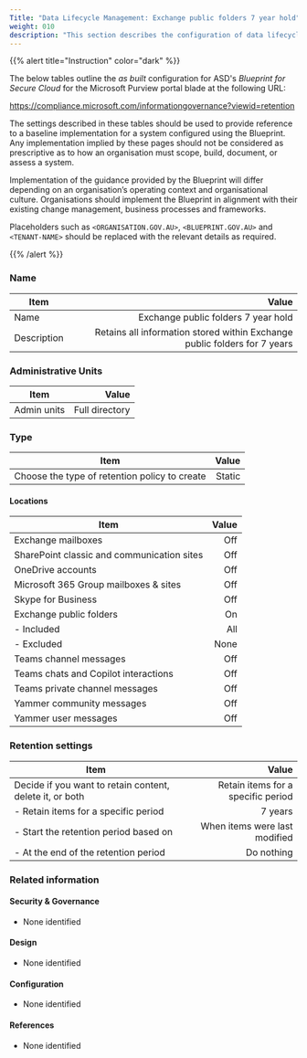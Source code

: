 ```yaml
---
Title: "Data Lifecycle Management: Exchange public folders 7 year hold"
weight: 010
description: "This section describes the configuration of data lifecycle management retention policies within Microsoft Purview associated with systems built according to the guidance provided by ASD's Blueprint for Secure Cloud."
---
```


{{% alert title="Instruction" color="dark" %}}
 
The below tables outline the *as built* configuration for ASD's *Blueprint for Secure Cloud* for the Microsoft Purview portal blade at the following URL: 
 
https://compliance.microsoft.com/informationgovernance?viewid=retention
 
The settings described in these tables should be used to provide reference to a baseline implementation for a system configured using the Blueprint. Any implementation implied by these pages should not be considered as prescriptive as to how an organisation must scope, build, document, or assess a system.

Implementation of the guidance provided by the Blueprint will differ depending on an organisation’s operating context and organisational culture. Organisations should implement the Blueprint in alignment with their existing change management, business processes and frameworks.

Placeholders such as `<ORGANISATION.GOV.AU>`, `<BLUEPRINT.GOV.AU>` and `<TENANT-NAME>` should be replaced with the relevant details as required.
 
{{% /alert %}}

### Name

| Item        |                                                                     Value |
| ----------- | ------------------------------------------------------------------------: |
| Name        |                                       Exchange public folders 7 year hold |
| Description | Retains all information stored within Exchange public folders for 7 years |

### Administrative Units

| Item        |          Value |
| ----------- | -------------: |
| Admin units | Full directory |

### Type 

| Item                                          |  Value |
| --------------------------------------------- | -----: |
| Choose the type of retention policy to create | Static |

#### Locations

| Item                                       | Value |
| ------------------------------------------ | ----: |
| Exchange mailboxes                         |   Off |
| SharePoint classic and communication sites |   Off |
| OneDrive accounts                          |   Off |
| Microsoft 365 Group mailboxes & sites      |   Off |
| Skype for Business                         |   Off |
| Exchange public folders                    |    On |
| - Included                                 |   All |
| - Excluded                                 |  None |
| Teams channel messages                     |   Off |
| Teams chats and Copilot interactions       |   Off |
| Teams private channel messages             |   Off |
| Yammer community messages                  |   Off |
| Yammer user messages                       |   Off |

### Retention settings

| Item                                                     |                              Value |
| -------------------------------------------------------- | ---------------------------------: |
| Decide if you want to retain content, delete it, or both | Retain items for a specific period |
| - Retain items for a specific period                     |                            7 years |
| - Start the retention period based on                    |      When items were last modified |
| - At the end of the retention period                     |                         Do nothing |

### Related information

#### Security & Governance

* None identified
  
#### Design

* None identified
  
#### Configuration

* None identified

#### References

* None identified